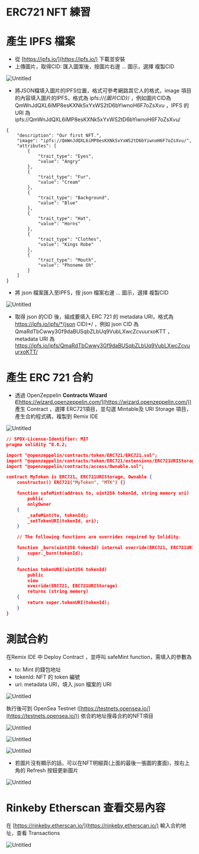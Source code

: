 # ERC721 NFT 練習

# 產生 IPFS 檔案

- 從 [https://ipfs.io/](https://ipfs.io/)  下載並安裝
- 上傳圖片，取得CID: 匯入圖案後，按圖片右邊  ...  圖示，選擇 複製CID

![Untitled](./Picture/ipfs_image.png)

- 將JSON檔填入圖片的IPFS位置，格式可參考網路其它人的格式，image 項目的內容填入圖片的IPFS，格式為 ipfs://*{圖片CID}*/   ，例如圖片CID為 QmWnJdQXL6iMP8esKXNk5xYxWS2tD6bYiwnoH6F7oZsXvu ，IPFS 的 URI 為 ipfs://QmWnJdQXL6iMP8esKXNk5xYxWS2tD6bYiwnoH6F7oZsXvu/

```
{
	"description": "Our first NFT.",
	"image": "ipfs://QmWnJdQXL6iMP8esKXNk5xYxWS2tD6bYiwnoH6F7oZsXvu/",
	"attributes": [
		{
			"trait_type": "Eyes",
			"value": "Angry"
		},
		{
			"trait_type": "Fur",
			"value": "Cream"
		},
		{
			"trait_type": "Background",
			"value": "Blue"
		},
		{
			"trait_type": "Hat",
			"value": "Horns"
		},
		{
			"trait_type": "Clothes",
			"value": "Kings Robe"
		},
		{
			"trait_type": "Mouth",
			"value": "Phoneme Oh"
		}
	]
}
```

- 將 json 檔案匯入至IPFS，按 json 檔案右邊  ...  圖示，選擇 複製CID

![Untitled](./Picture/ipfs_json.png)

- 取得 json 的CID 後，組成要填入 ERC 721 的 metadata URI，格式為 https://ipfs.io/ipfs/*{json CID}*/   ，例如 json CID 為 QmaRdTbCwwy3Gf9daBUSqbZLbUq9VubLXwcZcvuurxoKTT ，metadata URI 為 https://ipfs.io/ipfs/QmaRdTbCwwy3Gf9daBUSqbZLbUq9VubLXwcZcvuurxoKTT/

# 產生  ERC 721 合約

- 透過 OpenZeppelin **Contracts Wizard (**[https://wizard.openzeppelin.com/](https://wizard.openzeppelin.com/)) 產生 Contract ，選擇 ERC721項目，並勾選 Mintable及  URI Storage  項目，產生合約程式碼，複製到 Remix IDE

![Untitled](./Picture/erc721_source.png)

```json
// SPDX-License-Identifier: MIT
pragma solidity ^0.8.2;

import "@openzeppelin/contracts/token/ERC721/ERC721.sol";
import "@openzeppelin/contracts/token/ERC721/extensions/ERC721URIStorage.sol";
import "@openzeppelin/contracts/access/Ownable.sol";

contract MyToken is ERC721, ERC721URIStorage, Ownable {
    constructor() ERC721("MyToken", "MTK") {}

    function safeMint(address to, uint256 tokenId, string memory uri)
        public
        onlyOwner
    {
        _safeMint(to, tokenId);
        _setTokenURI(tokenId, uri);
    }

    // The following functions are overrides required by Solidity.

    function _burn(uint256 tokenId) internal override(ERC721, ERC721URIStorage) {
        super._burn(tokenId);
    }

    function tokenURI(uint256 tokenId)
        public
        view
        override(ERC721, ERC721URIStorage)
        returns (string memory)
    {
        return super.tokenURI(tokenId);
    }
}
```

# 測試合約

在Remix IDE 中 Deploy Contract ，並呼叫 safeMint function，需填入的參數為

- to: Mint 的錢包地址
- tokenId: NFT 的 token 編號
- uri: metadata URI，填入 json 檔案的 URI

![Untitled](./Picture/safemint.png)

執行後可到 OpenSea Testnet ([https://testnets.opensea.io/](https://testnets.opensea.io/)) 依合約地址搜尋合約的NFT項目

![Untitled](./Picture/opensea_1.png)

![Untitled](./Picture/opensea_2.png)

![Untitled](./Picture/opensea_3.png)

- 若圖片沒有顯示的話，可以在NFT明細頁(上面的最後一張圖的畫面)，按右上角的 Refresh 按鈕更新圖片

![Untitled](./Picture/opensea_4.png)

# Rinkeby Etherscan 查看交易內容

在  [https://rinkeby.etherscan.io/](https://rinkeby.etherscan.io/) 輸入合約地址，查看 Transactions

![Untitled](./Picture/etherscan.png)
